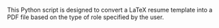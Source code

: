 This Python script is designed to convert a LaTeX resume template into a PDF file based on the type of role specified by the user.